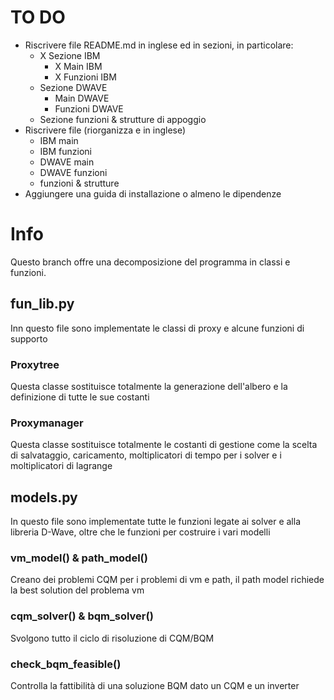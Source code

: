 # TO DO
- Riscrivere file README.md in inglese ed in sezioni, in particolare:
  - X Sezione IBM
    - X Main IBM
    - X Funzioni IBM
  - Sezione DWAVE
    - Main DWAVE
    - Funzioni DWAVE
  - Sezione funzioni & strutture di appoggio
- Riscrivere file (riorganizza e in inglese)
  - IBM main
  - IBM funzioni
  - DWAVE main
  - DWAVE funzioni
  - funzioni & strutture
- Aggiungere una guida di installazione o almeno le dipendenze 


# Info
Questo branch offre una decomposizione del programma in classi e funzioni.

## fun_lib.py
Inn questo file sono implementate le classi di proxy e alcune funzioni di supporto

### Proxytree
Questa classe sostituisce totalmente la generazione dell'albero e la definizione di tutte le sue costanti

### Proxymanager
Questa classe sostituisce totalmente le costanti di gestione come la scelta di salvataggio, caricamento, moltiplicatori di tempo per i solver e i moltiplicatori di lagrange

## models.py
In questo file sono implementate tutte le funzioni legate ai solver e alla libreria D-Wave, oltre che le funzioni per costruire i vari modelli

### vm_model() & path_model()
Creano dei problemi CQM per i problemi di vm e path, il path model richiede la best solution del problema vm

### cqm_solver() & bqm_solver()
Svolgono tutto il ciclo di risoluzione di CQM/BQM

### check_bqm_feasible()
Controlla la fattibilità di una soluzione BQM dato un CQM e un inverter
